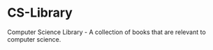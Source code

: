 # CS-Library
Computer Science Library - A collection of books that are relevant to computer science.
